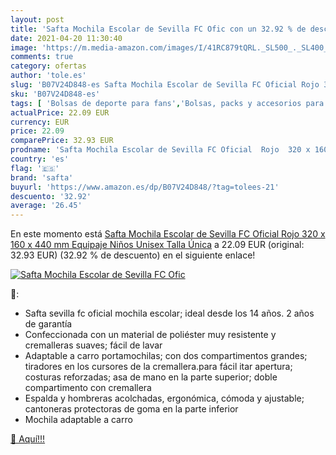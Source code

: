 ```yaml
---
layout: post
title: 'Safta Mochila Escolar de Sevilla FC Ofic con un 32.92 % de descuento'
date: 2021-04-20 11:30:40
image: 'https://m.media-amazon.com/images/I/41RC879tQRL._SL500_._SL400_.jpg'
comments: true
category: ofertas
author: 'tole.es'
slug: 'B07V24D848-es Safta Mochila Escolar de Sevilla FC Oficial Rojo 320 x 160...'
sku: 'B07V24D848-es'
tags: [ 'Bolsas de deporte para fans','Bolsas, packs y accesorios para fans','Deportes y aire libre','Productos para fans','escolar','mochila','safta', ]
actualPrice: 22.09 EUR
currency: EUR
price: 22.09
comparePrice: 32.93 EUR
prodname: 'Safta Mochila Escolar de Sevilla FC Oficial  Rojo  320 x 160 x 440 mm Equipaje  Niños Unisex  Talla Única'
country: 'es'
flag: '🇪🇸'
brand: 'safta'
buyurl: 'https://www.amazon.es/dp/B07V24D848/?tag=tolees-21'
descuento: '32.92'
average: '26.45'
---
```


En este momento está [Safta Mochila Escolar de Sevilla FC Oficial  Rojo  320 x 160 x 440 mm Equipaje  Niños Unisex  Talla Única](https://www.amazon.es/dp/B07V24D848/?tag=tolees-21) a 22.09 EUR (original: 32.93 EUR) (32.92 %  de descuento) en el siguiente enlace!

[![Safta Mochila Escolar de Sevilla FC Ofic](https://m.media-amazon.com/images/I/41RC879tQRL._SL500_._SL400_.jpg)](https://www.amazon.es/dp/B07V24D848/?tag=tolees-21)

🔎:

- Safta sevilla fc oficial mochila escolar; ideal desde los 14 años. 2 años de garantía
- Confeccionada con un material de poliéster muy resistente y cremalleras suaves; fácil de lavar
- Adaptable a carro portamochilas; con dos compartimentos grandes; tiradores en los cursores de la cremallera.para fácil itar apertura; costuras reforzadas; asa de mano en la parte superior; doble compartimento con cremallera
- Espalda y hombreras acolchadas, ergonómica, cómoda y ajustable; cantoneras protectoras de goma en la parte inferior
- Mochila adaptable a carro

[🛒 Aquí!!!](https://www.amazon.es/dp/B07V24D848/?tag=tolees-21)
